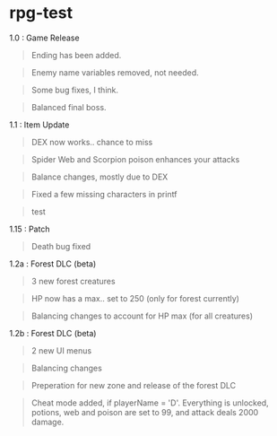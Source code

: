 # rpg-test 

1.0 : Game Release
>Ending has been added.

>Enemy name variables removed, not needed.

>Some bug fixes, I think.

>Balanced final boss.

1.1 : Item Update
>DEX now works.. chance to miss

>Spider Web and Scorpion poison enhances your attacks

>Balance changes, mostly due to DEX

>Fixed a few missing characters in printf

>test

1.15 : Patch
>Death bug fixed

1.2a : Forest DLC (beta)
>3 new forest creatures

>HP now has a max.. set to 250 (only for forest currently)

>Balancing changes to account for HP max (for all creatures)

1.2b : Forest DLC (beta)
>2 new UI menus

>Balancing changes

>Preperation for new zone and release of the forest DLC

>Cheat mode added, if playerName = 'D'. Everything is unlocked, potions, web and poison are set to 99, and attack deals 2000 damage.
